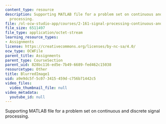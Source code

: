 ```yaml
---
content_type: resource
description: Supporting MATLAB file for a problem set on continuous and discrete signal
  processing.
file: /ol-ocw-studio-app/courses/2-161-signal-processing-continuous-and-discrete-fall-2008/a9e9dc5f5c073415459dc756b71442c5_BlurredImage1.mat
file_size: 6511497
file_type: application/octet-stream
learning_resource_types:
- Assignments
license: https://creativecommons.org/licenses/by-nc-sa/4.0/
ocw_type: OCWFile
parent_title: Assignments
parent_type: CourseSection
parent_uid: 828bc116-ed5e-7b49-6689-fed462c15038
resourcetype: Other
title: BlurredImage1
uid: a9e9dc5f-5c07-3415-459d-c756b71442c5
video_files:
  video_thumbnail_file: null
video_metadata:
  youtube_id: null
---
```

Supporting MATLAB file for a problem set on continuous and discrete signal processing.